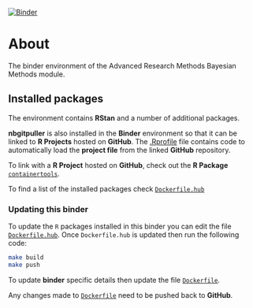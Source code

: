 [![Binder](https://mybinder.org/badge_logo.svg)](https://mybinder.org/v2/gh/ljcolling/arm/master?urlpath=rstudio)

# About

The binder environment of the Advanced Research Methods Bayesian Methods module.

## Installed packages

The environment contains **RStan** and a number of additional packages.

**nbgitpuller** is also installed in the **Binder** environment so that it can be linked to **R Projects** hosted on **GitHub**. The [.Rprofile](.Rprofile) file contains code to automatically load the **project file** from the linked **GitHub** repository.

To link with a **R Project** hosted on **GitHub**, check out the **R Package** [`containertools`](https://github.com/ljcolling/containertools).

To find a list of the installed packages check [`Dockerfile.hub`](binder/Dockerfile.hub)

### Updating this binder

To update the `R` packages installed in this binder you can edit the file [`Dockerfile.hub`](binder/Dockerfile.hub). Once `Dockerfile.hub` is updated then run the following code:

```bash
make build
make push
```

To update **binder** specific details then update the file [`Dockerfile`](binder/Dockerfile).

Any changes made to [`Dockerfile`](binder/Dockerfile) need to be pushed back to **GitHub**.
